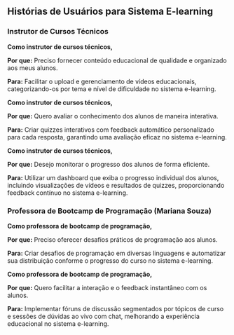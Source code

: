 ## Histórias de Usuários para Sistema E-learning

### Instrutor de Cursos Técnicos

**Como instrutor de cursos técnicos,**

**Por que:** Preciso fornecer conteúdo educacional de qualidade e organizado aos meus alunos.

**Para:** Facilitar o upload e gerenciamento de vídeos educacionais, categorizando-os por tema e nível de dificuldade no sistema e-learning.

**Como instrutor de cursos técnicos,**

**Por que:** Quero avaliar o conhecimento dos alunos de maneira interativa.

**Para:** Criar quizzes interativos com feedback automático personalizado para cada resposta, garantindo uma avaliação eficaz no sistema e-learning.

**Como instrutor de cursos técnicos,**

**Por que:** Desejo monitorar o progresso dos alunos de forma eficiente.

**Para:** Utilizar um dashboard que exiba o progresso individual dos alunos, incluindo visualizações de vídeos e resultados de quizzes, proporcionando feedback contínuo no sistema e-learning.

### Professora de Bootcamp de Programação (Mariana Souza)

**Como professora de bootcamp de programação,**

**Por que:** Preciso oferecer desafios práticos de programação aos alunos.

**Para:** Criar desafios de programação em diversas linguagens e automatizar sua distribuição conforme o progresso do curso no sistema e-learning.

**Como professora de bootcamp de programação,**

**Por que:** Quero facilitar a interação e o feedback instantâneo com os alunos.

**Para:** Implementar fóruns de discussão segmentados por tópicos de curso e sessões de dúvidas ao vivo com chat, melhorando a experiência educacional no sistema e-learning.
